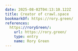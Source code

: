 ```yaml
---
date: 2025-08-02T04:13:10.122Z
title: Creator of crawl.space
bookmarkOf: https://rory.green/
references:
  https://roryGreen/:
    url: https://rory.green/
    type: entry
    name: Rory Green
---
```

